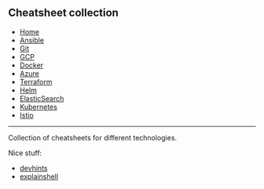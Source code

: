 ## Cheatsheet collection

* <ins>[Home](index.md)</ins>
* [Ansible](ansible.md)
* [Git](git.md)
* [GCP](gcp.md)
* [Docker](docker.md)
* [Azure](azure.md)
* [Terraform](terraform.md)
* [Helm](helm.md)
* [ElasticSearch](elastic.md)
* [Kubernetes](k8s.md)
* [Istio](istio.md)
---

Collection of cheatsheets for different technologies.

Nice stuff:
- [devhints](https://devhints.io/)
- [explainshell](https://explainshell.com/)